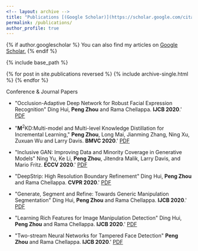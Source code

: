 ```yaml
---
<!-- layout: archive -->
title: "Publications [(Google Scholar)](https://scholar.google.com/citations?hl=en&user=W0iPYdUAAAAJ&view_op=list_works&sortby=pubdate)"
permalink: /publications/
author_profile: true
---
```


{% if author.googlescholar %}
 You can also find my articles on <u><a href="https://scholar.google.com/citations?hl=en&user=W0iPYdUAAAAJ&view_op=list_works&sortby=pubdate">Google Scholar</a>.</u>
{% endif %}

{% include base_path %}

{% for post in site.publications reversed %}
  {% include archive-single.html %}
{% endfor %}

Conference & Journal Papers

* "Occlusion-Adaptive Deep Network for Robust Facial Expression Recognition" Ding Hui, <b>Peng Zhou</b> and Rama Chellappa. <b>IJCB 2020</b>.' [PDF](https://arxiv.org/pdf/2005.06040.pdf)

* "$\boldsymbol M^2$KD:Multi-model and Multi-level Knowledge Distillation for Incremental Learning," <b>Peng Zhou</b>, Long Mai, Jianming Zhang, Ning Xu, Zuxuan Wu and Larry Davis. <b>BMVC 2020</b>.' [PDF](https://arxiv.org/pdf/2005.06040.pdf)

* "Inclusive GAN: Improving Data and Minority Coverage in Generative Models" Ning Yu, Ke Li, <b>Peng Zhou</b>,  Jitendra Malik, Larry Davis, and Mario Fritz. <b>ECCV 2020</b>.' [PDF](https://arxiv.org/pdf/2005.06040.pdf)

* "DeepStrip: High Resolution Boundary Refinement" Ding Hui, <b>Peng Zhou</b> and Rama Chellappa. <b>CVPR 2020</b>.' [PDF](https://arxiv.org/pdf/2005.06040.pdf)

* "Generate, Segment and Refine: Towards Generic Manipulation Segmentation" Ding Hui, <b>Peng Zhou</b> and Rama Chellappa. <b>IJCB 2020</b>.' [PDF](https://arxiv.org/pdf/2005.06040.pdf)

* "Learning Rich Features for Image Manipulation Detection" Ding Hui, <b>Peng Zhou</b> and Rama Chellappa. <b>IJCB 2020</b>.' [PDF](https://arxiv.org/pdf/2005.06040.pdf)

* "Two-stream Neural Networks for Tampered Face Detection" <b>Peng Zhou</b> and Rama Chellappa. <b>IJCB 2020</b>.' [PDF](https://arxiv.org/pdf/2005.06040.pdf)



